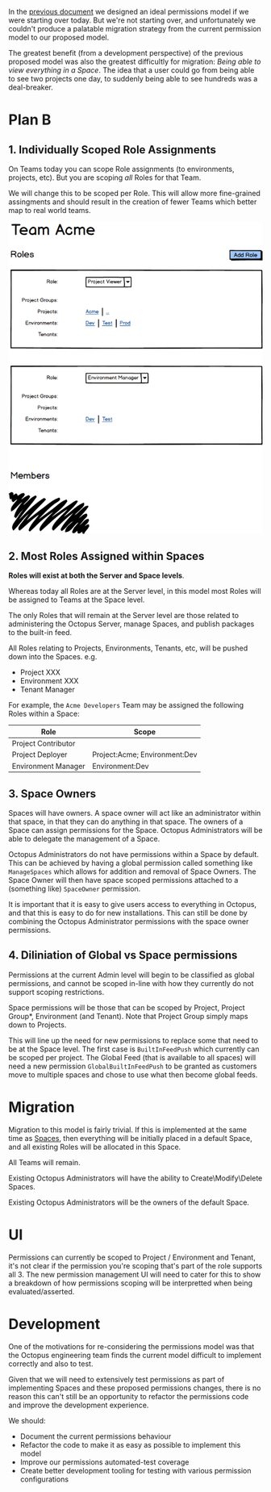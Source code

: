 In the [previous document](SimplifiedPermissions.md) we designed an ideal permissions model if we were starting over today.  But we're not starting over, and unfortunately we couldn't produce a palatable migration strategy from the current permission model to our proposed model.

The greatest benefit (from a development perspective) of the previous proposed model was also the greatest difficultly for migration: _Being able to view everything in a Space_.  The idea that a user could go from being able to see two projects one day, to suddenly being able to see hundreds was a deal-breaker. 

# Plan B 

## 1. Individually Scoped Role Assignments

On Teams today you can scope Role assignments (to environments, projects, etc). But you are scoping _all_ Roles for that Team.

We will change this to be scoped per Role. This will allow more fine-grained assingments and should result in the creation of fewer Teams which better map to real world teams.

![](ui-mocks/per-role-scopes.png)

## 2. Most Roles Assigned within Spaces 

**Roles will exist at both the Server and Space levels**.

Whereas today all Roles are at the Server level, in this model most Roles will be assigned to Teams at the Space level.  

The only Roles that will remain at the Server level are those related to administering the Octopus Server, manage Spaces, and publish packages to the built-in feed. 

All Roles relating to Projects, Environments, Tenants, etc, will be pushed down into the Spaces. e.g.

- Project XXX
- Environment XXX
- Tenant Manager

For example, the `Acme Developers` Team may be assigned the following Roles within a Space:

| Role                | Scope                             | 
|---------------------|-----------------------------------|
| Project Contributor |                                   | 
| Project Deployer    | Project:Acme; Environment:Dev     |
| Environment Manager | Environment:Dev                   |

## 3. Space Owners 
Spaces will have owners. A space owner will act like an administrator within that space, in that they can do anything in that space. The owners of a Space can assign permissions for the Space.  Octopus Administrators will be able to delegate the management of a Space.   

Octopus Administrators do not have permissions within a Space by default. This can be achieved by having a global permission called something like `ManageSpaces` which allows for addition and removal of Space Owners. The Space Owner will then have space scoped permissions attached to a (something like) `SpaceOwner` permission.

It is important that it is easy to give users access to everything in Octopus, and that this is easy to do for new installations. This can still be done by combining the Octopus Administrator permissions with the space owner permissions.

## 4. Diliniation of Global vs Space permissions
Permissions at the current Admin level will begin to be classified as global permissions, and cannot be scoped in-line with how they currently do not support scoping restrictions.

Space permissions will be those that can be scoped by Project, Project Group*, Environment (and Tenant). Note that Project Group simply maps down to Projects.

This will line up the need for new permissions to replace some that need to be at the Space level. The first case is `BuiltInFeedPush` which currently can be scoped per project. The Global Feed (that is available to all spaces) will need a new permission `GlobalBuiltInFeedPush` to be granted as customers move to multiple spaces and chose to use what then become global feeds.

# Migration

Migration to this model is fairly trivial.  If this is implemented at the same time as [Spaces](../Spaces/index.md), then everything will be initially placed in a default Space, and all existing Roles will be allocated in this Space.  

All Teams will remain.

Existing Octopus Administrators will have the ability to Create\Modify\Delete Spaces.

Existing Octopus Administrators will be the owners of the default Space.

# UI
Permissions can currently be scoped to Project / Environment and Tenant, it's not clear if the permission you're scoping that's part of the role supports all 3. The new permission management UI will need to cater for this to show a breakdown of how permissions scoping will be interpretted when being evaluated/asserted.

# Development

One of the motivations for re-considering the permissions model was that the Octopus engineering team finds the current model difficult to implement correctly and also to test.

Given that we will need to extensively test permissions as part of implementing Spaces and these proposed permissions changes, there is no reason this can't still be an opportunity to refactor the permissions code and improve the development experience.

We should:

- Document the current permissions behaviour
- Refactor the code to make it as easy as possible to implement this model
- Improve our permissions automated-test coverage
- Create better development tooling for testing with various permission configurations 

